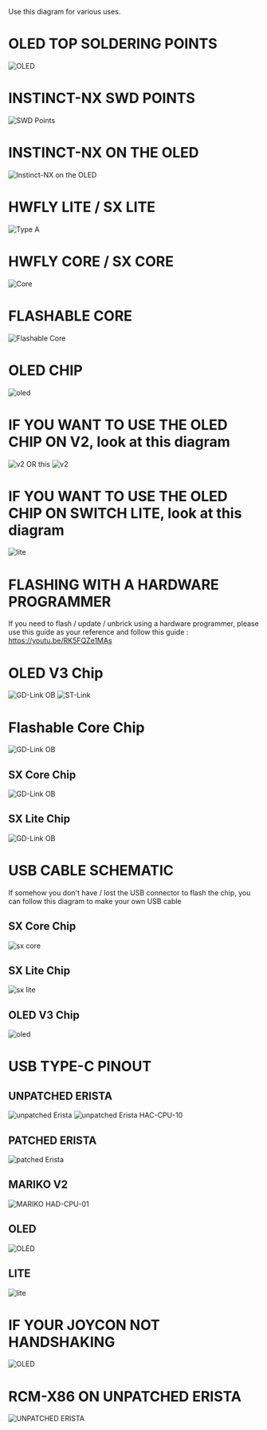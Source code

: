 Use this diagram for various uses.

# OLED TOP SOLDERING POINTS

![OLED](https://github.com/sthetix/DIAGRAM/blob/main/OLED_TOP_SOLDERING_POINTS.jpg)

# INSTINCT-NX SWD POINTS

![SWD Points](https://github.com/sthetix/DIAGRAM/blob/main/Instinct-NX-SWD-Points.jpg)

# INSTINCT-NX ON THE OLED
![Instinct-NX on the OLED](https://github.com/sthetix/DIAGRAM/blob/main/Instinct-NX-OLED.jpg)


# HWFLY LITE / SX LITE

![Type A](https://github.com/sthetix/OLED-DIAGRAM/blob/main/OLED-DIAGRAM-LITE.jpg)

# HWFLY CORE / SX CORE

![Core](https://github.com/sthetix/OLED-DIAGRAM/blob/main/OLED-DIAGRAM-CORE.jpg)

# FLASHABLE CORE

![Flashable Core](https://github.com/sthetix/DIAGRAM/blob/main/OLED-DIAGRAM-FLASHABLE-CORE.jpg)

# OLED CHIP 
![oled](https://github.com/sthetix/OLED-DIAGRAM/blob/main/OLED-DIAGRAM-CHIP-OLED.jpg)

# IF YOU WANT TO USE THE OLED CHIP ON V2, look at this diagram
![v2](https://github.com/sthetix/MODCHIP-DIAGRAM/blob/main/OLED-on-V2-Diagram-Version-2.jpg)
OR this
![v2](https://github.com/sthetix/MODCHIP-DIAGRAM/blob/main/OLED-on-V2.jpg)

# IF YOU WANT TO USE THE OLED CHIP ON SWITCH LITE, look at this diagram

![lite](https://github.com/sthetix/MODCHIP-DIAGRAM/blob/main/OLED%20on%20LITE.png)



# FLASHING WITH A HARDWARE PROGRAMMER

If you need to flash / update / unbrick using a hardware programmer, please use this guide as your reference
and follow this guide : https://youtu.be/RK5FQZe1MAs

# OLED V3 Chip
![GD-Link OB](https://github.com/sthetix/OLED-DIAGRAM/blob/main/OLED-CHIP-SWD-GDLINK-OB.jpg)
![ST-Link](https://github.com/sthetix/OLED-DIAGRAM/blob/main/OLED-CHIP-SWD-ST-LINK.jpg)

# Flashable Core Chip
![GD-Link OB](https://github.com/sthetix/DIAGRAM/blob/main/Flashable-Core-SWD.jpg)


## SX Core Chip
![GD-Link OB](https://github.com/sthetix/MODCHIP-DIAGRAM/blob/main/sxcore-schematics.jpg)

## SX Lite Chip
![GD-Link OB](https://github.com/sthetix/MODCHIP-DIAGRAM/blob/main/sxlite-schematics-2.jpg)

# USB CABLE SCHEMATIC

If somehow you don't have / lost the USB connector to flash the chip, you can follow this diagram to make your own USB cable
## SX Core Chip
![sx core](https://github.com/sthetix/MODCHIP-DIAGRAM/blob/main/sxcore-usb-schematics.jpg)
## SX Lite Chip
![sx lite](https://github.com/sthetix/MODCHIP-DIAGRAM/blob/main/sxlite-usb-schematics.jpg)
## OLED V3 Chip
![oled](https://github.com/sthetix/MODCHIP-DIAGRAM/blob/main/OLED-CHIP-USB-Schematic.jpg)

# USB TYPE-C PINOUT

## UNPATCHED ERISTA
![unpatched Erista](https://github.com/sthetix/DIAGRAM/blob/main/ERISTA-USB-TYPE-C-PINOUT.jpg)
![unpatched Erista HAC-CPU-10](https://github.com/sthetix/DIAGRAM/blob/main/USB-Erista-HAC-CPU-10-Pinout.jpg)

## PATCHED ERISTA
![patched Erista](https://github.com/sthetix/DIAGRAM/blob/main/USB-Patched-Erista-Pinout.jpg)

## MARIKO V2 
![MARIKO HAD-CPU-01](https://github.com/sthetix/DIAGRAM/blob/main/USB-V2-Mariko-Pinout.jpg)

## OLED
![OLED](https://github.com/sthetix/DIAGRAM/blob/main/USB-OLED-PINOUT.jpg)

## LITE
![lite](https://github.com/sthetix/DIAGRAM/blob/main/USB-LITE-PINOUT.jpg)

# IF YOUR JOYCON NOT HANDSHAKING
![OLED](https://github.com/sthetix/DIAGRAM/blob/main/OLED-JOYCON-ERROR.jpg)

# RCM-X86 ON UNPATCHED ERISTA
![UNPATCHED ERISTA](https://github.com/sthetix/DIAGRAM/blob/main/Unpatched%20Erista%20RCM-X86.png)

